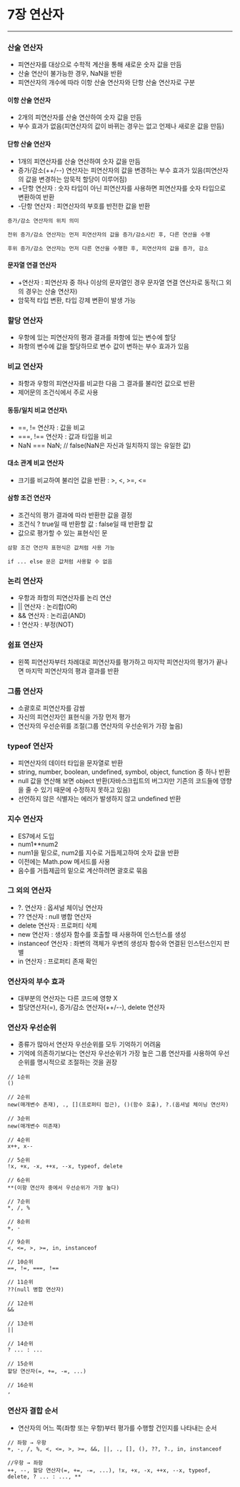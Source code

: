 # 7장 연산자

---

### 산술 연산자

* 피연산자를 대상으로 수학적 계산을 통해 새로운 숫자 값을 만듬
* 산술 연산이 불가능한 경우, NaN을 반환
* 피연산자의 개수에 따라 이항 산술 연산자와 단항 산술 연산자로 구분

#### 이항 산술 연산자

* 2개의 피연산자를 산술 연산하여 숫자 값을 만듬
* 부수 효과가 없음(피연산자의 값이 바뀌는 경우는 없고 언제나 새로운 값을 만듬)

#### 단항 산술 연산자

* 1개의 피연산자를 산술 연산하여 숫자 값을 만듬
* 증가/감소(++/--) 연산자는 피연산자의 값을 변경하는 부수 효과가 있음(피연산자의 값을 변경하는 암묵적 할당이 이루어짐)
* +단항 연산자 : 숫자 타입이 아닌 피연산자를 사용하면 피연산자를 숫자 타입으로 변환하여 반환
* -단항 연산자 : 피연산자의 부호를 반전한 값을 반환

```
증가/감소 연산자의 위치 의미

전위 증가/감소 연산자는 먼저 피연산자의 값을 증가/감소시킨 후, 다른 연산을 수행

후위 증가/감소 연산자는 먼저 다른 연산을 수행한 후, 피연산자의 값을 증가, 감소
```

#### 문자열 연결 연산자

* +연산자 : 피연산자 중 하나 이상의 문자열인 경우 문자열 연결 연산자로 동작(그 외의 경우는 산술 연산자)
* 암묵적 타입 변환, 타입 강제 변환이 발생 가능

### 할당 연산자

* 우항에 있는 피연산자의 평과 결과를 좌항에 있는 변수에 할당
* 좌항의 변수에 값을 할당하므로 변수 값이 변하는 부수 효과가 있음

### 비교 연산자

* 좌항과 우항의 피연산자를 비교한 다음 그 결과를 불리언 값으로 반환
* 제어문의 조건식에서 주로 사용

#### 동등/일치 비교 연산자\

* ==, != 연산자 : 값을 비교
* ===, !== 연산자 : 값과 타입을 비교
* NaN === NaN; // false(NaN은 자신과 일치하지 않는 유일한 값)

#### 대소 관계 비교 연산자

* 크기를 비교하여 불리언 값을 반환 : >, <, >=, <=

#### 삼항 조건 연산자

* 조건식의 평가 결과에 따라 반환한 값을 결정
* 조건식 ? true일 때 반환할 값 : false일 때 반환할 값
* 값으로 평가할 수 있는 표현식인 문

```
삼항 조건 연산자 표현식은 값처럼 사용 가능

if ... else 문은 값처럼 사용할 수 없음
```

### 논리 연산자

* 우항과 좌항의 피연산자를 논리 연산
* || 연산자 : 논리합(OR)
* && 연산자 : 논리곱(AND)
* ! 연산자 : 부정(NOT)

### 쉼표 연산자

* 왼쪽 피연산자부터 차례대로 피연산자를 평가하고 마지막 피연산자의 평가가 끝나면 마지막 피연산자의 평과 결과를 반환

### 그룹 연산자

* 소괄호로 피연산자를 감쌈
* 자신의 피연산자인 표현식을 가장 먼저 평가
* 연산자의 우선순위를 조절(그룹 연산자의 우선순위가 가장 높음)

### typeof 연산자

* 피연산자의 데이터 타입을 문자열로 반환
* string, number, boolean, undefined, symbol, object, function 중 하나 반환
* null 값을 연산해 보면 object 반환(자바스크립트의 버그지만 기존의 코드들에 영향을 줄 수 있기 때문에 수정하지 못하고 있음)
* 선언하지 않은 식별자는 에러가 발생하지 않고 undefined 반환

### 지수 연산자

* ES7에서 도입
* num1**num2
* num1을 밑으로, num2를 지수로 거듭제고하여 숫자 값을 반환
* 이전에는 Math.pow 메서드를 사용
* 음수를 거듭제곱의 밑으로 계산하려면 괄호로 묶음

### 그 외의 연산자

* ?. 연산자 : 옵셔널 체이닝 연산자
* ?? 연산자 : null 병합 연산자
* delete 연산자 : 프로퍼티 삭제
* new 연산자 : 생성자 함수를 호출할 때 사용하여 인스턴스를 생성
* instanceof 연산자 : 좌변의 객체가 우변의 생성자 함수와 연결된 인스턴스인지 판별
* in 연산자 : 프로퍼티 존재 확인

### 연산자의 부수 효과

* 대부분의 연산자는 다른 코드에 영향 X
* 할당연산자(=), 증가/감소 연산자(++/--), delete 연산자

### 연산자 우선순위

* 종류가 많아서 연산자 우선순위를 모두 기억하기 어려움
* 기억에 의존하기보다는 연산자 우선순위가 가장 높은 그룹 연산자를 사용하여 우선순위를 명시적으로 조절하는 것을 권장

```
// 1순위
()

// 2순위
new(매개변수 존재), ., [](프로퍼티 접근), ()(함수 호출), ?.(옵셔널 체이닝 연산자)

// 3순위
new(매개변수 미존재)

// 4순위
x++, x--

// 5순위
!x, +x, -x, ++x, --x, typeof, delete

// 6순위
**(이항 연산자 중에서 우선순위가 가장 높다)

// 7순위
*, /, %

// 8순위
+, -

// 9순위
<, <=, >, >=, in, instanceof

// 10순위
==, !=, ===, !==

// 11순위
??(null 병합 연산자)

// 12순위
&&

// 13순위
||

// 14순위
? ... : ...

// 15순위
할당 연산자(=, +=, -=, ...)

// 16순위
,
```

### 연산자 결합 순서

* 연산자의 어느 쪽(좌항 또는 우항)부터 평가를 수행할 건인지를 나타내는 순서

```
// 좌항 → 우항
+, -, /, %, <, <=, >, >=, &&, ||, ., [], (), ??, ?., in, instanceof

//우항 → 좌항
++, --, 할당 연산자(=, +=, -=, ...), !x, +x, -x, ++x, --x, typeof, delete, ? ... : ..., **
```